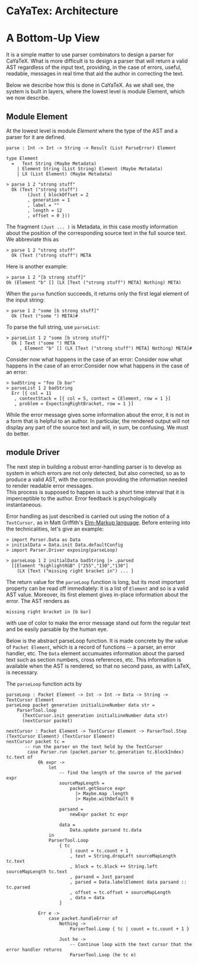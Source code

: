 # CaYaTex: Architecture


# A Bottom-Up View

It is a simple matter to use parser combinators to design a parser for CaYaTeX.
What is more difficult is to design a parser that will return a valid AST regardless
of the input text, providing, in the case of errors, useful, readable, messages
in real time that aid the author in correcting the text.

Below we describe how this is done in CaYaTeX.  As we shall see, the system
is built in layers, where the lowest level is module Element, which we now describe.

## Module Element

At the lowest level is module _Element_ where the type of the AST
and a parser for it are defined.

```
parse : Int -> Int -> String -> Result (List ParseError) Element

type Element
  =   Text String (Maybe Metadata)
    | Element String (List String) Element (Maybe Metadata)
    | LX (List Element) (Maybe Metadata)
```


```
> parse 1 2 "strong stuff"
  Ok (Text ("strong stuff")
        (Just { blockOffset = 2
        , generation = 1
        , label = ""
        , length = 12
        , offset = 0 }))
```

The fragment `(Just ... )` is Metadata, in this case mostly information about
the position of the corresponding source text in the full source text.  We abbreviate
this as

```
> parse 1 2 "strong stuff"
  Ok (Text ("strong stuff") META
```

Here is another example:

```
> parse 1 2 "[b strong stuff]"
Ok (Element "b" [] (LX [Text ("strong stuff") META] Nothing) META)
```


When the `parse` function succeeds, it returns only 
the first legal element of the
input string:

```
> parse 1 2 "some [b strong stuff]"
  Ok (Text ("some ") META)#
```

To parse the full string, use `parseList`:


```
> parseList 1 2 "some [b strong stuff]"
  Ok [ Text ("some ") META
     , Element "b" [] (LX [Text ("strong stuff") META] Nothing) META]#
```

Consider now what happens in the case of an error: Consider now what happens in the case of an error:Consider now what happens in the case of an error:

```
> badString = "foo [b bar"
> parseList 1 2 badString
  Err [{ col = 11
   , contextStack = [{ col = 5, context = CElement, row = 1 }]
   , problem = ExpectingRightBracket, row = 1 }]

```

While the error message gives some information about the error,
it is not in a form that is helpful to an author.  In particular, the rendered
output will not display any part of the source text and will, in sum, be
confusing.  We must do better.

## module Driver

The next step in building a robust error-handling parser is to develop
as system in which errors are not only detected, 
but also corrected, so as to produce a valid AST,
with the correction providing the information
needed to render readable error messages.  
 This process is supposed to happen
is such a short time interval that it is imperceptible
to the author.  Error feedback is psychologically
instantaneous.


Error handling as just described is carried out
using the notion of a `TextCursor,` as in
Matt Griffith's [Elm-Markup  language](https://package.elm-lang.org/packages/mdgriffith/elm-markup/latest/).
Before entering into the technicalities, let's give an
example:

```
> import Parser.Data as Data
> initialData = Data.init Data.defaultConfig
> import Parser.Driver exposing(parseLoop)

> parseLoop 1 2 initialData badString |> .parsed
  [[Element "highlightRGB" ["255","130","130"] 
    (LX [Text ("missing right bracket in") ... ]
```

The return value for the `parseLoop` function is long,
but its most important property can be read off immediately:
it is a list of `Element` and so is a valid AST value.
Moreover, its first element gives in-place information about 
the error.  The AST renders as 

```
missing right bracket in ⁅b bar⁆
```

with use of color to make the error message
stand out form the regular text and be easily
parsable by the human eye.

Below is the abstract parseLoop function.  It is made concrete
by the value of `Packet Element`, which is a record of 
functions -- a parser, an error handler, etc.  The `Data`
element accumuates information about the parsed text such 
as section numbers, cross references, etc.  This information
is available when the AST is rendered, so that no second pass,
as with LaTeX, is necessary.

The `parseLoop` function acts by 

```
parseLoop : Packet Element -> Int -> Int -> Data -> String -> TextCursor Element
parseLoop packet generation initialLineNumber data str =
    ParserTool.loop 
      (TextCursor.init generation initialLineNumber data str) 
      (nextCursor packet)

```

```
nextCursor : Packet Element -> TextCursor Element -> ParserTool.Step (TextCursor Element) (TextCursor Element)
nextCursor packet tc =
       -- run the parser on the text held by the TextCursor
        case Parser.run (packet.parser tc.generation tc.blockIndex) tc.text of
            Ok expr ->
                let
                    -- find the length of the source of the parsed expr
                    sourceMapLength =
                        packet.getSource expr 
                          |> Maybe.map .length 
                          |> Maybe.withDefault 0

                    parsand =
                        newExpr packet tc expr

                    data =
                        Data.update parsand tc.data
                in
                ParserTool.Loop
                    { tc
                        | count = tc.count + 1
                        , text = String.dropLeft sourceMapLength tc.text
                        , block = tc.block ++ String.left sourceMapLength tc.text
                        , parsand = Just parsand
                        , parsed = Data.labelElement data parsand :: tc.parsed
                        , offset = tc.offset + sourceMapLength
                        , data = data
                    }

            Err e ->
                case packet.handleError of
                    Nothing ->
                        ParserTool.Loop { tc | count = tc.count + 1 }

                    Just he ->
                        -- Continue loop with the text cursor that the error handler returns
                        ParserTool.Loop (he tc e)
```
